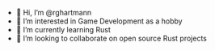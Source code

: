 - 👋 Hi, I’m @rghartmann
- 👀 I’m interested in Game Development as a hobby
- 🌱 I’m currently learning Rust
- 💞️ I’m looking to collaborate on open source Rust projects

<!---
rghartmann/rghartmann is a ✨ special ✨ repository because its `README.md` (this file) appears on your GitHub profile.
You can click the Preview link to take a look at your changes.
--->
